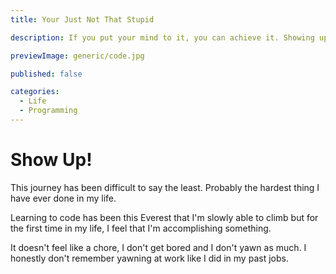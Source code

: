 ```yaml
---
title: Your Just Not That Stupid

description: If you put your mind to it, you can achieve it. Showing up is most of the work.

previewImage: generic/code.jpg

published: false

categories:
  - Life
  - Programming
---
```


# Show Up!

This journey has been difficult to say the least. Probably the hardest thing I have ever done in my life.

Learning to code has been this Everest that I'm slowly able to climb but for the first time in my life, I feel that I'm accomplishing something.

It doesn't feel like a chore, I don't get bored and I don't yawn as much. I honestly don't remember yawning at work like I did in my past jobs.
